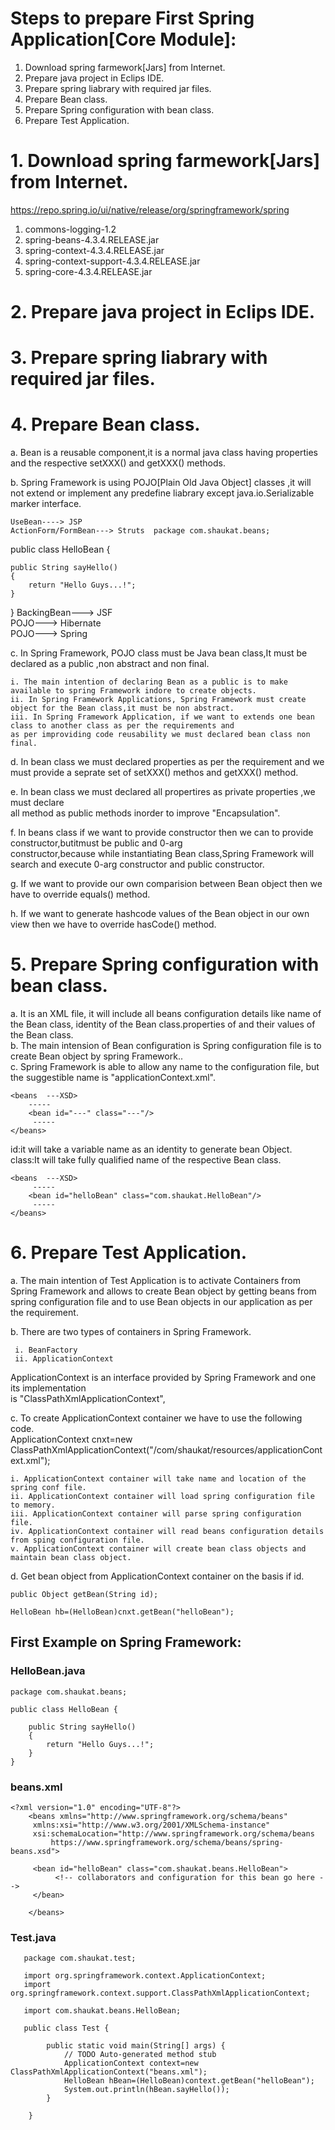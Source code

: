 # Steps to prepare First Spring Application[Core Module]:

1. Download spring farmework[Jars] from Internet.  
2. Prepare java project in Eclips IDE.  
3. Prepare spring liabrary with required jar files.  
4. Prepare Bean class.  
5. Prepare Spring configuration with bean class.  
6. Prepare Test Application.  

# 1. Download spring farmework[Jars] from Internet.  

https://repo.spring.io/ui/native/release/org/springframework/spring

1. commons-logging-1.2  
2. spring-beans-4.3.4.RELEASE.jar
3. spring-context-4.3.4.RELEASE.jar  
4. spring-context-support-4.3.4.RELEASE.jar  
5. spring-core-4.3.4.RELEASE.jar  

# 2. Prepare java project in Eclips IDE.  

# 3. Prepare spring liabrary with required jar files.  

# 4. Prepare Bean class.  

a. Bean is a reusable component,it is a normal java class having properties and the respective setXXX() and getXXX() methods.  

b. Spring Framework is using POJO[Plain Old Java Object] classes ,it will not extend or implement any predefine liabrary except java.io.Serializable marker interface.  

    UseBean----> JSP  
    ActionForm/FormBean---> Struts  package com.shaukat.beans;

public class HelloBean {

	public String sayHello()
	{
		return "Hello Guys...!";
	}
}
    BackingBean---> JSF  
    POJO---> Hibernate  
    POJO---> Spring  
    
c. In Spring Framework, POJO class must be Java bean class,It must be declared as a public ,non abstract and non final.  
    
    i. The main intention of declaring Bean as a public is to make available to spring Framework indore to create objects.  
    ii. In Spring Framework Applications, Spring Framework must create object for the Bean class,it must be non abstract.  
    iii. In Spring Framework Application, if we want to extends one bean class to another class as per the requirements and   
    as per improviding code reusability we must declared bean class non final.  
    
d. In bean class we must declared properties as per the requirement and we must provide a seprate set of setXXX() methos and getXXX() method.  

e. In bean class we must declared all propertires as private properties ,we must declare  
all method as public methods inorder to improve "Encapsulation".  

f. In beans class if we want to provide constructor then we can to provide constructor,butitmust be public and 0-arg  
constructor,because while instantiating Bean class,Spring Framework will search and execute 0-arg constructor and public constructor.

g. If we want to provide our own comparision between Bean object then we have to override equals() method.  

h. If we want to generate hashcode values of the Bean object in our own view then we have to override hasCode() method.  

# 5. Prepare Spring configuration with bean class.  

a. It is an XML file, it will include all beans configuration details like name of the Bean class, identity of the Bean class.properties of and their values of the Bean class.  
b. The main intension of Bean configuration is Spring configuration file is to create Bean object by spring Framework..  
c. Spring Framework is able to allow any name to the configuration file, but the suggestible name is "applicationContext.xml".  
  
  
    <beans  ---XSD>  
        -----  
        <bean id="---" class="---"/>  
         -----  
    </beans>  

id:it will take a variable name as an identity to generate bean Object.  
class:It will take fully qualified name of the respective Bean class.  

    <beans  ---XSD>  
         -----  
        <bean id="helloBean" class="com.shaukat.HelloBean"/>  
         -----  
    </beans>  

# 6. Prepare Test Application.  

a. The main intention of Test Application is to activate Containers from Spring Framework and allows to create Bean object by getting beans from spring configuration file and to use Bean objects in our application as per the requirement.  


b. There are two types of containers in Spring Framework.  

     i. BeanFactory  
     ii. ApplicationContext
    
ApplicationContext is an interface provided by Spring Framework and one its implementation  
is "ClassPathXmlApplicationContext",  

c. To create ApplicationContext container we have to use the following code.  
    ApplicationContext cnxt=new ClassPathXmlApplicationContext("/com/shaukat/resources/applicationContext.xml");  
    
    i. ApplicationContext container will take name and location of the spring conf file.  
    ii. ApplicationContext container will load spring configuration file to memory.  
    iii. ApplicationContext container will parse spring configuration file.  
    iv. ApplicationContext container will read beans configuration details from sping configuration file.  
    v. ApplicationContext container will create bean class objects and maintain bean class object.  
    
d. Get bean object from ApplicationContext container on the basis if id.  

    public Object getBean(String id);  

    HelloBean hb=(HelloBean)cnxt.getBean("helloBean");  
    
## First Example on Spring Framework:  

### HelloBean.java  

    package com.shaukat.beans;  

    public class HelloBean {  

	    public String sayHello()  
	    {  
		    return "Hello Guys...!";  
	    }  
    }  

### beans.xml  

    <?xml version="1.0" encoding="UTF-8"?>  
        <beans xmlns="http://www.springframework.org/schema/beans"  
         xmlns:xsi="http://www.w3.org/2001/XMLSchema-instance"  
         xsi:schemaLocation="http://www.springframework.org/schema/beans  
             https://www.springframework.org/schema/beans/spring-beans.xsd">  

         <bean id="helloBean" class="com.shaukat.beans.HelloBean">  
              <!-- collaborators and configuration for this bean go here -->  
         </bean>  
   
        </beans>  
        
### Test.java  

       package com.shaukat.test;

       import org.springframework.context.ApplicationContext;
       import org.springframework.context.support.ClassPathXmlApplicationContext;

       import com.shaukat.beans.HelloBean;  

       public class Test {  

	        public static void main(String[] args) {  
		        // TODO Auto-generated method stub  
		        ApplicationContext context=new ClassPathXmlApplicationContext("beans.xml");  
		        HelloBean hBean=(HelloBean)context.getBean("helloBean");  
		        System.out.println(hBean.sayHello());  
	        }  

        }  
